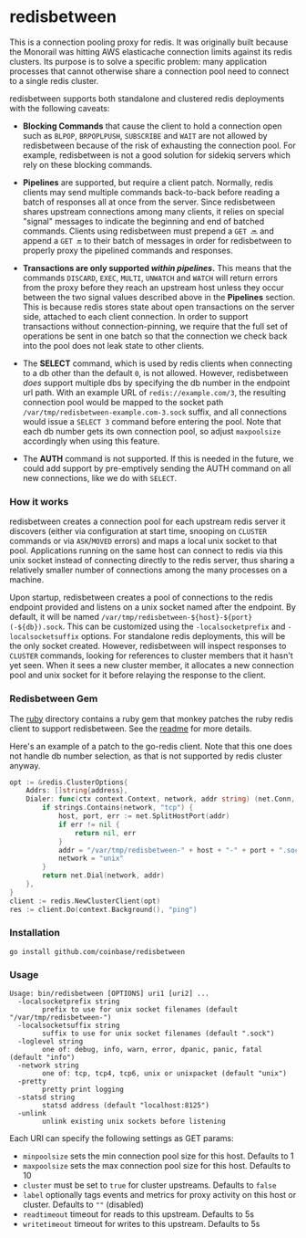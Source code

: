 # redisbetween

This is a connection pooling proxy for redis. It was originally built because the Monorail was hitting AWS elasticache
connection limits against its redis clusters. Its purpose is to solve a specific problem: many application processes
that cannot otherwise share a connection pool need to connect to a single redis cluster.

redisbetween supports both standalone and clustered redis deployments with the following caveats:

- **Blocking Commands** that cause the client to hold a connection open such as `BLPOP`, `BRPOPLPUSH`, `SUBSCRIBE` and
`WAIT` are not allowed by redisbetween because of the risk of exhausting the connection pool. For example, redisbetween
is not a good solution for sidekiq servers which rely on these blocking commands.

- **Pipelines** are supported, but require a client patch. Normally, redis clients may send multiple commands
back-to-back before reading a batch of responses all at once from the server. Since redisbetween shares upstream
connections among many clients, it relies on special "signal" messages to indicate the beginning and end of batched
commands. Clients using redisbetween must prepend a `GET 🔜` and append a `GET 🔚` to their batch of messages in order
for redisbetween to properly proxy the pipelined commands and responses.

- **Transactions are only supported _within pipelines_.** This means that the commands `DISCARD`, `EXEC`, `MULTI`,
`UNWATCH` and `WATCH` will return errors from the proxy before they reach an upstream host unless they occur between the
two signal values described above in the **Pipelines** section. This is because redis stores state about open
transactions on the server side, attached to each client connection. In order to support transactions without
connection-pinning, we require that the full set of operations be sent in one batch so that the connection we check back
into the pool does not leak state to other clients.

- The **SELECT** command, which is used by redis clients when connecting to a db other than the default `0`, is not
allowed. However, redisbetween _does_ support multiple dbs by specifying the db number in the endpoint url path. With an
example URL of `redis://example.com/3`, the resulting connection pool would be mapped to the socket path
`/var/tmp/redisbetween-example.com-3.sock` suffix, and all connections would issue a `SELECT 3` command before entering
the pool. Note that each db number gets its own connection pool, so adjust `maxpoolsize` accordingly when using this
feature.

- The **AUTH** command is not supported. If this is needed in the future, we
could add support by pre-emptively sending the AUTH command on all new connections, like we do with `SELECT`.

### How it works

redisbetween creates a connection pool for each upstream redis server it discovers (either via configuration at start
time, snooping on `CLUSTER` commands or via `ASK`/`MOVED` errors) and maps a local unix socket to that pool.
Applications running on the same host can connect to redis via this unix socket instead of connecting directly to the
redis server, thus sharing a relatively smaller number of connections among the many processes on a machine.

Upon startup, redisbetween creates a pool of connections to the redis endpoint provided and listens on a unix socket
named after the endpoint. By default, it will be named `/var/tmp/redisbetween-${host}-${port}(-${db}).sock`. This can be
customized using the `-localsocketprefix` and `-localsocketsuffix` options. For standalone redis deployments, this will
be the only socket created. However, redisbetween will inspect responses to `CLUSTER` commands, looking for references to
cluster members that it hasn't yet seen. When it sees a new cluster member, it allocates a new connection pool and unix
socket for it before relaying the response to the client.

### Redisbetween Gem

The [ruby](/ruby) directory contains a ruby gem that monkey patches the ruby redis client to support redisbetween. See
the [readme](/ruby/README.md) for more details.

Here's an example of a patch to the go-redis client. Note that this one does not handle db number selection, as that is
not supported by redis cluster anyway.

```go
opt := &redis.ClusterOptions{
    Addrs: []string{address},
    Dialer: func(ctx context.Context, network, addr string) (net.Conn, error) {
        if strings.Contains(network, "tcp") {
            host, port, err := net.SplitHostPort(addr)
            if err != nil {
                return nil, err
            }
            addr = "/var/tmp/redisbetween-" + host + "-" + port + ".sock"
            network = "unix"
        }
        return net.Dial(network, addr)
    },
}
client := redis.NewClusterClient(opt)
res := client.Do(context.Background(), "ping")
```

### Installation
```
go install github.com/coinbase/redisbetween
```

### Usage
```
Usage: bin/redisbetween [OPTIONS] uri1 [uri2] ...
  -localsocketprefix string
    	prefix to use for unix socket filenames (default "/var/tmp/redisbetween-")
  -localsocketsuffix string
    	suffix to use for unix socket filenames (default ".sock")
  -loglevel string
    	one of: debug, info, warn, error, dpanic, panic, fatal (default "info")
  -network string
    	one of: tcp, tcp4, tcp6, unix or unixpacket (default "unix")
  -pretty
    	pretty print logging
  -statsd string
    	statsd address (default "localhost:8125")
  -unlink
    	unlink existing unix sockets before listening
```

Each URI can specify the following settings as GET params:

- `minpoolsize` sets the min connection pool size for this host. Defaults to 1
- `maxpoolsize` sets the max connection pool size for this host. Defaults to 10
- `cluster` must be set to `true` for cluster upstreams. Defaults to `false`
- `label` optionally tags events and metrics for proxy activity on this host or cluster. Defaults to `""` (disabled)
- `readtimeout` timeout for reads to this upstream. Defaults to 5s
- `writetimeout` timeout for writes to this upstream. Defaults to 5s
